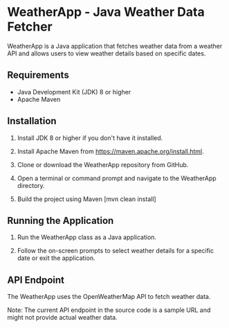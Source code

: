 # WeatherApp - Java Weather Data Fetcher

WeatherApp is a Java application that fetches weather data from a weather API and allows users to view weather details based on specific dates.

## Requirements
- Java Development Kit (JDK) 8 or higher
- Apache Maven

## Installation
1. Install JDK 8 or higher if you don't have it installed.

2. Install Apache Maven from https://maven.apache.org/install.html.

3. Clone or download the WeatherApp repository from GitHub.

4. Open a terminal or command prompt and navigate to the WeatherApp directory.

5. Build the project using Maven [mvn clean install]

## Running the Application
1. Run the WeatherApp class as a Java application.

2. Follow the on-screen prompts to select weather details for a specific date or exit the application.

## API Endpoint
The WeatherApp uses the OpenWeatherMap API to fetch weather data. 

Note: The current API endpoint in the source code is a sample URL and might not provide actual weather data. 
